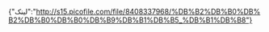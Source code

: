 {"لینک":"http://s15.picofile.com/file/8408337968/%DB%B2%DB%B0%DB%B2%DB%B0%DB%B0%DB%B9%DB%B1%DB%B5_%DB%B1%DB%B8"}
